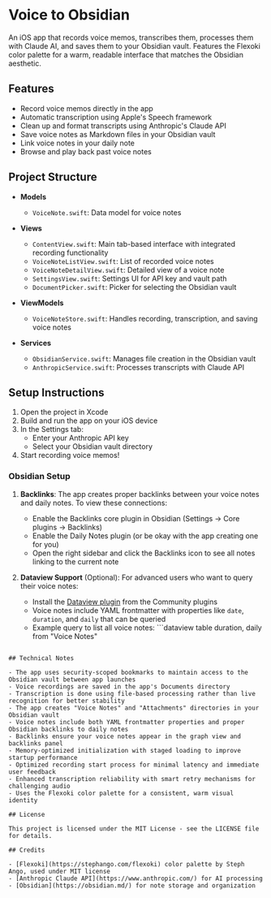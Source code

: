 # Voice to Obsidian

An iOS app that records voice memos, transcribes them, processes them with Claude AI, and saves them to your Obsidian vault. Features the Flexoki color palette for a warm, readable interface that matches the Obsidian aesthetic.

## Features

- Record voice memos directly in the app
- Automatic transcription using Apple's Speech framework
- Clean up and format transcripts using Anthropic's Claude API
- Save voice notes as Markdown files in your Obsidian vault
- Link voice notes in your daily note
- Browse and play back past voice notes

## Project Structure

- **Models**
  - `VoiceNote.swift`: Data model for voice notes

- **Views**
  - `ContentView.swift`: Main tab-based interface with integrated recording functionality
  - `VoiceNoteListView.swift`: List of recorded voice notes
  - `VoiceNoteDetailView.swift`: Detailed view of a voice note
  - `SettingsView.swift`: Settings UI for API key and vault path
  - `DocumentPicker.swift`: Picker for selecting the Obsidian vault

- **ViewModels**
  - `VoiceNoteStore.swift`: Handles recording, transcription, and saving voice notes

- **Services**
  - `ObsidianService.swift`: Manages file creation in the Obsidian vault
  - `AnthropicService.swift`: Processes transcripts with Claude API

## Setup Instructions

1. Open the project in Xcode
2. Build and run the app on your iOS device
3. In the Settings tab:
   - Enter your Anthropic API key
   - Select your Obsidian vault directory
4. Start recording voice memos!

### Obsidian Setup

1. **Backlinks**: The app creates proper backlinks between your voice notes and daily notes. To view these connections:
   - Enable the Backlinks core plugin in Obsidian (Settings → Core plugins → Backlinks)
   - Enable the Daily Notes plugin (or be okay with the app creating one for you)
   - Open the right sidebar and click the Backlinks icon to see all notes linking to the current note

2. **Dataview Support** (Optional): For advanced users who want to query their voice notes:
   - Install the [Dataview plugin](https://github.com/blacksmithgu/obsidian-dataview) from the Community plugins
   - Voice notes include YAML frontmatter with properties like `date`, `duration`, and `daily` that can be queried
   - Example query to list all voice notes: ```dataview
table duration, daily from "Voice Notes"
```

## Technical Notes

- The app uses security-scoped bookmarks to maintain access to the Obsidian vault between app launches
- Voice recordings are saved in the app's Documents directory
- Transcription is done using file-based processing rather than live recognition for better stability
- The app creates "Voice Notes" and "Attachments" directories in your Obsidian vault
- Voice notes include both YAML frontmatter properties and proper Obsidian backlinks to daily notes
- Backlinks ensure your voice notes appear in the graph view and backlinks panel
- Memory-optimized initialization with staged loading to improve startup performance
- Optimized recording start process for minimal latency and immediate user feedback
- Enhanced transcription reliability with smart retry mechanisms for challenging audio
- Uses the Flexoki color palette for a consistent, warm visual identity

## License

This project is licensed under the MIT License - see the LICENSE file for details.

## Credits

- [Flexoki](https://stephango.com/flexoki) color palette by Steph Ango, used under MIT license
- [Anthropic Claude API](https://www.anthropic.com/) for AI processing
- [Obsidian](https://obsidian.md/) for note storage and organization
